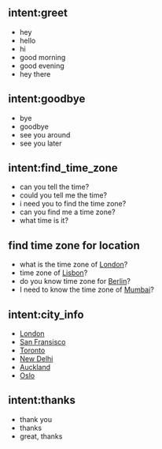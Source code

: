 ## intent:greet
- hey
- hello
- hi
- good morning
- good evening
- hey there

## intent:goodbye
- bye
- goodbye
- see you around
- see you later

## intent:find_time_zone
- can you tell the time?
- could you tell me the time?
- i need you to find the time zone?
- can you find me a time zone?
- what time is it?

## find time zone for location
 - what is the time zone of [London](city)?
 - time zone of [Lisbon](city)?
 - do you know time zone for [Berlin](city)?
 - I need to know the time zone of [Mumbai](city)?

## intent:city_info
- [London](city)
- [San Fransisco](city)
- [Toronto](city)
- [New Delhi](city)
- [Auckland](city)
- [Oslo](city)

## intent:thanks
- thank you
- thanks
- great, thanks
